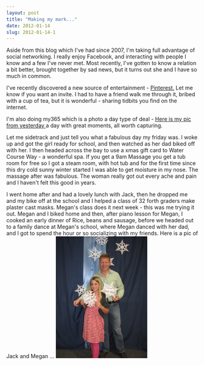```yaml
---
layout: post
title: "Making my mark..."
date: 2012-01-14
slug: 2012-01-14-1
---
```


Aside from this blog which I&apos;ve had since 2007, I&apos;m taking full advantage of social networking.  I really enjoy Facebook, and interacting with people I know and a few I&apos;ve never met.   Most recently, I&apos;ve gotten to know a relation a bit better,  brought together by sad news, but it turns out she and I have so much in common.  

I&apos;ve recently discovered a new source of entertainment -  [Pinterest.](https://pinterest.com/ )  Let me know if you want an invite.  I had to have a friend walk me through it, bribed with a cup of tea, but it is wonderful - sharing tidbits you find on the internet.  

I&apos;m also doing my365  which is a photo a day type of deal -  [Here is my pic from yesterday ](http://my365.in/muttmansion/p/1509566)  a day with great moments, all worth capturing. 

Let me sidetrack and just tell you what a fabulous day my friday was.  I woke up and got the girl ready for school, and then watched as her dad biked off with her.  I then headed across the bay to use a xmas gift card to Water Course Way - a wonderful spa.  If you get a 9am Massage you get a tub room for free so I got a steam room, with hot tub and for the first time since this dry cold sunny winter started I was able to get moisture in my nose.  The massage after was fabulous.  The woman really got out every ache and pain and I haven&apos;t felt this good in years.

I went home after and had a lovely lunch with Jack, then he dropped me and my bike off at the school and I helped a class of 32 forth graders make plaster cast masks.  Megan&apos;s class does it next week - this was me trying it out.  Megan and I biked home and then, after piano lesson for Megan, I cooked an early dinner of Rice, beans and sausage, before we headed out to a family dance at Megan&apos;s school, where Megan danced with her dad, and I got to spend the hour or so socializing with my friends.  Here is a pic of Jack and Megan ... ![](/images/assets/IMG_0917-thumb-600x800-204.jpeg) 

  <br />
